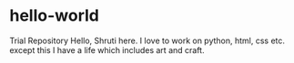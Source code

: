 # hello-world
Trial Repository
Hello, Shruti here. I love to work on python, html, css etc.
except this I have a life which includes art and craft.
